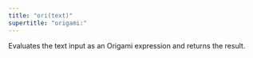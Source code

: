 ```yaml
---
title: "ori(text)"
supertitle: "origami:"
---
```


Evaluates the text input as an Origami expression and returns the result.
